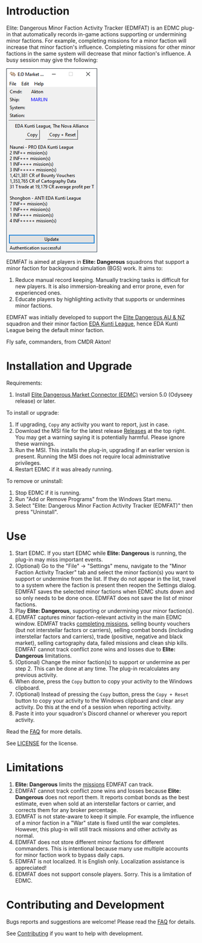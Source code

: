 # Introduction

Elite: Dangerous Minor Faction Activity Tracker (EDMFAT) is an EDMC plug-in that automatically records in-game actions supporting or undermining minor factions. For example, completing missions for a minor faction will increase that minor faction's influence. Completing missions for other minor factions in the same system will decrease that minor faction's influence. A busy session may give the following:

![Sample EDMFAT Screenshot](doc/EDMFAT.png)

EDMFAT is aimed at players in **Elite: Dangerous** squadrons that support a minor faction for background simulation (BGS) work. It aims to:
1. Reduce manual record keeping. Manually tracking tasks is difficult for new players. It is also immersion-breaking and error prone, even for experienced ones.
2. Educate players by highlighting activity that supports or undermines minor factions. 

EDMFAT was initially developed to support the [Elite Dangerous AU & NZ](https://inara.cz/squadron/687/) squadron and their minor faction [EDA Kunti League](https://inara.cz/galaxy-minorfaction/33400/), hence EDA Kunti League being the default minor faction.

Fly safe, commanders, from CMDR Akton!

# Installation and Upgrade

Requirements:
1. Install [Elite Dangerous Market Connector (EDMC)](https://github.com/EDCD/EDMarketConnector/wiki/Installation-&-Setup) version 5.0 (Odyseey release) or later.

To install or upgrade:
1. If upgrading, `Copy` any activity you want to report, just in case.
2. Download the MSI file for the latest release [Releases](https://github.com/anthonylangsworth/EDMFAT/releases) at the top right. You may get a warning saying it is potentially harmful. Please ignore these warnings.
3. Run the MSI. This installs the plug-in, upgrading if an earlier version is present. Running the MSI does not require local administrative privileges.
4. Restart EDMC if it was already running.

To remove or uninstall:
1. Stop EDMC if it is running.
2. Run "Add or Remove Programs" from the Windows Start menu.
3. Select "Elite: Dangerous Minor Faction Activity Tracker (EDMFAT)" then press "Uninstall".

# Use

1. Start EDMC. If you start EDMC while **Elite: Dangerous** is running, the plug-in may miss important events.
2. (Optional) Go to the "File" -> "Settings" menu, navigate to the "Minor Faction Activity Tracker" tab and select the minor faction(s) you want to support or undermine from the list. If they do not appear in the list, travel to a system where the faction is present then reopen the Settings dialog. EDMFAT saves the selected minor factions when EDMC shuts down and so only needs to be done once. EDMFAT does not save the list of minor factions.
3. Play **Elite: Dangerous**, supporting or undermining your minor faction(s). 
4. EDMFAT captures minor faction-relevant activity in the main EDMC window. EDMFAT tracks [completing missions](doc/missions.md), selling bounty vouchers (but not interstellar factors or carriers), selling combat bonds (including interstellar factors and carriers), trade (positive, negative and black market), selling cartography data, failed missions and clean ship kills. EDMFAT cannot track conflict zone wins and losses due to  **Elite: Dangerous** limitations. 
5. (Optional) Change the minor faction(s) to support or undermine as per step 2. This can be done at any time. The plug-in recalculates any previous activity.
6. When done, press the `Copy` button to copy your activity to the Windows clipboard.
6. (Optional) Instead of pressing the `Copy` button, press the `Copy + Reset` button to copy your activity to the Windows clipboard and clear any activity. Do this at the end of a session when reporting activity.
7. Paste it into your squadron's Discord channel or wherever you report activity.

Read the [FAQ](doc/faq.md) for more details.

See [LICENSE](LICENSE) for the license.

# Limitations

1. **Elite: Dangerous** limits the [missions](doc/missions.md) EDMFAT can track.
2. EDMFAT cannot track conflict zone wins and losses because **Elite: Dangerous** does not report them. It reports combat bonds as the best estimate, even when sold at an interstellar factors or carrier, and corrects them for any broker percentage.
3. EDMFAT is not state-aware to keep it simple. For example, the influence of a minor faction in a "War" state is fixed until the war completes. However, this plug-in will still track missions and other activity as normal.
4. EDMFAT does not store different minor factions for different commanders. This is intentional because many use multiple accounts for minor faction work to bypass daily caps.
5. EDMFAT is not localized. It is English only. Localization assistance is appreciated!
6. EDMFAT does not support console players. Sorry. This is a limitation of EDMC.

# Contributing and Development

Bugs reports and suggestions are welcome! Please read the [FAQ](doc/faq.md) for details.

See [Contributing](doc/contributing.md) if you want to help with development.

